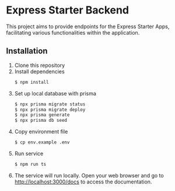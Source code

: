 # Express Starter Backend
This project aims to provide endpoints for the Express Starter Apps, facilitating various functionalities within the application.

## Installation
1. Clone this repository
2. Install dependencies
	```bash
	$ npm install
	```
3. Set up local database with prisma
	```bash
	$ npx prisma migrate status
	$ npx prisma migrate deploy
	$ npx prisma generate
	$ npx prisma db seed
	```
4. Copy environment file
	```bash
	$ cp env.example .env
	```
5. Run service
	```bash
	$ npm run ts
	```
6. The service will run locally. Open your web browser and go to [http://localhost:3000/docs](http://localhost:3000/docs) to access the documentation.
